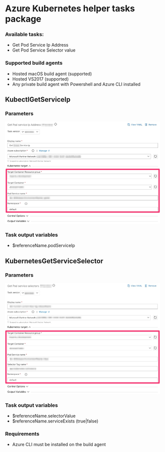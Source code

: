 # Azure Kubernetes helper tasks package

### Available tasks:
- Get Pod Service Ip Address
- Get Pod Service Selector value

### Supported build agents
- Hosted macOS build agent (supported)
- Hosted VS2017 (supported)
- Any private build agent with Powershell and Azure CLI installed

## KubectlGetServiceIp
### Parameters
![KubectlGetServiceIp_Task_inputs](img/v1/getServiceIp.v1.jpg)

### Task output variables
- $referenceName.podServiceIp

## KubernetesGetServiceSelector
### Parameters
![KubectlGetServiceSelector_Task_inputs](img/v1/getSelectorValue.v1.jpg)

### Task output variables
- $referenceName.selectorValue
- $referenceName.serviceExists (true|false)

### Requirements
- Azure CLI must be installed on the build agent